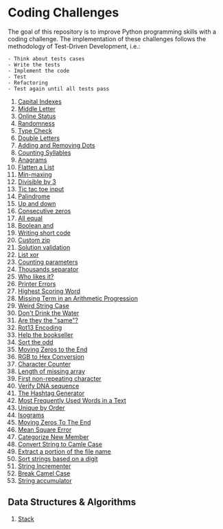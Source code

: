# Coding Challenges

The goal of this repository is to improve Python programming skills with a coding challenge.
The implementation of these challenges follows the methodology of Test-Driven Development, i.e.:

    - Think about tests cases
    - Write the tests
    - Implement the code
    - Test
    - Refactoring
    - Test again until all tests pass

1. [Capital Indexes](challenges/challenges/src/challenge01.py)
2. [Middle Letter](challenges/src/challenge02.py)
3. [Online Status](challenges/src/challenge03.py)
4. [Randomness](challenges/src/challenge04.py)
5. [Type Check](challenges/src/challenge05.py)
6. [Double Letters](challenges/src/challenge06.py)
7. [Adding and Removing Dots](challenges/src/challenge07.py)
8. [Counting Syllables](challenges/src/challenge08.py)
9. [Anagrams](challenges/src/challenge09.py)
10. [Flatten a List](challenges/src/challenge10.py)
11. [Min-maxing](challenges/src/challenge11.py)
12. [Divisible by 3](challenges/src/challenge12.py)
13. [Tic tac toe input](challenges/src/challenge13.py)
14. [Palindrome](challenges/src/challenge14.py)
15. [Up and down](challenges/src/challenge15.py)
16. [Consecutive zeros](challenges/src/challenge16.py)
17. [All equal](challenges/src/challenge17.py)
18. [Boolean and](challenges/src/challenge18.py)
19. [Writing short code](challenges/src/challenge19.py)
20. [Custom zip](challenges/src/challenge20.py)
21. [Solution validation](challenges/src/challenge21.py)
22. [List xor](challenges/src/challenge22.py)
23. [Counting parameters](challenges/src/challenge23.py)
24. [Thousands separator](challenges/src/challenge24.py)
25. [Who likes it?](challenges/src/challenge25.py)
26. [Printer Errors](challenges/src/challenge26.py)
27. [Highest Scoring Word](challenges/src/challenge27.py)
28. [Missing Term in an Arithmetic Progression](challenges/src/challenge28.py)
29. [Weird String Case](challenges/src/challenge29.py)
30. [Don't Drink the Water](challenges/src/challenge30.py)
31. [Are they the "same"?](challenges/src/challenge31.py)
32. [Rot13 Encoding](challenges/src/challenge32.py)
33. [Help the bookseller](challenges/src/challenge33.py)
34. [Sort the odd](challenges/src/challenge34.py)
35. [Moving Zeros to the End](challenges/src/challenge35.py)
36. [RGB to Hex Conversion](challenges/src/challenge36.py)
37. [Character Counter](challenges/src/challenge37.py)
38. [Length of missing array](challenges/src/challenge38.py)
39. [First non-repeating character](challenges/src/challenge39.py)
40. [Verify DNA sequence](challenges/src/challenge40.py)
41. [The Hashtag Generator](challenges/src/challenge41.py)
42. [Most Frequently Used Words in a Text](challenges/src/challenge42.py)
43. [Unique by Order](challenges/src/challenge43.py)
44. [Isograms](challenges/src/challenge44.py)
45. [Moving Zeros To The End](challenges/src/challenge45.py)
46. [Mean Square Error](challenges/src/challenge46.py)
47. [Categorize New Member](challenges/src/challenge47.pc)
48. [Convert String to Camle Case](challenges/src/challenge48.py)
49. [Extract a portion of the file name](challenges/src/challenge49.py)
50. [Sort strings based on a digit](challenges/src/challenge50.py)
51. [String Incrementer](challenges/src/challenge51.py)
52. [Break Camel Case](challenges/src/challenge52.py)
53. [String accumulator](challenges/src/challenge53.py)

## Data Structures & Algorithms

1. [Stack](dsa/stack/stack.py)